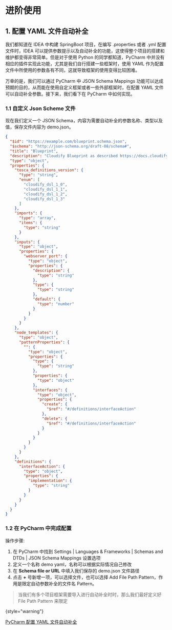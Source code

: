 # 进阶使用

<show-structure depth="3"/>

## 1.  配置 YAML 文件自动补全

我们都知道在 IDEA 中构建 SpringBoot 项目，在编写 .properties 或者 .yml 配置文件时，IDEA 可以提供参数提示以及自动补全的功能，这使得整个项目的搭建和维护都变得非常简单。但是对于使用 Python 的同学都知道，PyCharm 中并没有相应的插件实现此功能，尤其是我们自行搭建一些框架时，使用 YAML 作为配置文件中所使用的参数各有不同，这就导致框架的使用变得比较困难。


万幸的是，我们可以通过 PyCharm 中 JSON Schema Mappings 功能可以达成预期的目的，从而能在使用自定义框架或者一些外部框架时，在配置 YAML 文件可以自动补全参数。接下来，我们看下在 PyCharm 中如何实现。

### 1.1 自定义 Json Scheme 文件

现在我们定义一个 JSON Schema，内容为需要自动补全的参数名称、类型以及值，保存文件内容为 demo.json。

```JSON
{
  "$id": "https://example.com/blueprint.schema.json",
  "$schema": "http://json-schema.org/draft-08/schema#",
  "title": "Blueprint",
  "description": "Cloudify Blueprint as described https://docs.cloudify.co/5.0.5/developer/blueprints/",
  "type": "object",
  "properties": {
    "tosca_definitions_version": {
      "type": "string",
      "enum": [
        "cloudify_dsl_1_0",
        "cloudify_dsl_1_1",
        "cloudify_dsl_1_2",
        "cloudify_dsl_1_3"
      ]
    },
    "imports": {
      "type": "array",
      "items": {
        "type": "string"
      }
    },
    "inputs": {
      "type": "object",
      "properties": {
        "webserver_port": {
          "type": "object",
          "properties": {
            "description": {
              "type": "string"
            },
            "type": {
              "type": "string"
            },
            "default": {
              "type": "number"
            }
          }
        }
      }
    },
    "node_templates": {
      "type": "object",
      "patternProperties": {
        "": {
          "type": "object",
          "properties": {
            "type": {
              "type": "string"
            },
            "properties": {
              "type": "object"
            },
            "interfaces": {
              "type": "object",
              "properties": {
                "create": {
                  "$ref": "#/definitions/interfaceAction"
                },
                "delete": {
                  "$ref": "#/definitions/interfaceAction"
                }
              }
            }
          }
        }
      }
    },
    "definitions": {
      "interfaceAction": {
        "type": "object",
        "properties": {
          "implementation": {
            "type": "string"
          }
        }
      }
    }
  }
}
```

### 1.2 在 PyCharm 中完成配置

操作步骤:
1. 在 PyCharm 中找到 Settings | Languages & Frameworks | Schemas and DTDs | JSON Schema Mappings 设置选项
2. 定义一个名称 demo yaml，名称可以根据实际情况自己修改
3. 在 **Schema file or URL** 中填入我们保存的 demo.json 文件路径
4. 点击 **+** 号新增一项，可以选择文件，也可以选择 Add File Path Pattern，作用是限定自动参数补全的文件名 Pattern。

> 当我们有多个项目框架需要导入进行自动补全时时，那么我们最好定义好 File Path Pattern 来限定
> 
{style="warning"}






<seealso>
<category ref="ref_docs">
    <a href="https://medium.com/@alexmolev/boost-your-yaml-with-autocompletion-and-validation-b74735268ad7">PyCharm 配置 YAML 文件自动补全</a>
</category>
<category ref="ref_github"></category>
<category ref="ref_issues"></category>
<category ref="ref_hf"></category>
<category ref="ref_ms"></category>
</seealso>